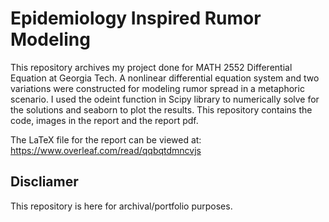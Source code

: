 # Epidemiology Inspired Rumor Modeling

This repository archives my project done for MATH 2552 Differential Equation at Georgia Tech. A nonlinear differential equation system and two variations were constructed for modeling rumor spread in a metaphoric scenario. I used the odeint function in Scipy library to numerically solve for the solutions and seaborn to plot the results. This repository contains the code, images in the report and the report pdf.

The LaTeX file for the report can be viewed at: https://www.overleaf.com/read/qqbqtdmncvjs

## Discliamer
This repository is here for archival/portfolio purposes. 
